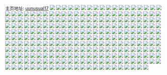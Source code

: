 主页地址: [uunusual17](https://weibo.com/u/6124283504) 
![](https://wx4.sinaimg.cn/mw2000/006GsRUcly1h9qbsa7omaj31sc2dsu0y.jpg) 
![](https://wx4.sinaimg.cn/mw2000/006GsRUcly1h9po7wqewpj31o02804qp.jpg) 
![](https://wx4.sinaimg.cn/mw2000/006GsRUcly1h9qd85kkb8j30qf0jttj2.jpg) 
![](https://wx4.sinaimg.cn/mw2000/006GsRUcly1h9qe0vdyasj32c03401kz.jpg) 
![](https://wx4.sinaimg.cn/mw2000/006GsRUcly1h9qbsl6a43j30uk6enb2c.jpg) 
![](https://wx4.sinaimg.cn/mw2000/006GsRUcly1h9po7yv1mzj32c0340qv9.jpg) 
![](https://wx4.sinaimg.cn/mw2000/006GsRUcly1h9qeb463i2j31r0340b29.jpg) 
![](https://wx4.sinaimg.cn/mw2000/006GsRUcly1h9qbsbr7c2j317d37kx6p.jpg) 
![](https://wx4.sinaimg.cn/mw2000/006GsRUcly1h9kkhbq3kqj30wi1ycb29.jpg) 
![](https://wx4.sinaimg.cn/mw2000/006GsRUcly1h9jjbr1xqqj31o02804qp.jpg) 
![](https://wx4.sinaimg.cn/mw2000/006GsRUcgy1h89ex4sqigj32c0340hdx.jpg) 
![](https://wx4.sinaimg.cn/mw2000/006GsRUcgy1h850rbwltpj30wi1c0h1n.jpg) 
![](https://wx4.sinaimg.cn/mw2000/006GsRUcgy1h850qdlj0fj30wi0iatiz.jpg) 
![](https://wx4.sinaimg.cn/mw2000/006GsRUcgy1h850qq4a6gj32c1341npd.jpg) 
![](https://wx4.sinaimg.cn/mw2000/006GsRUcgy1h850rio3h7j31vx36cqv7.jpg) 
![](https://wx4.sinaimg.cn/mw2000/006GsRUcgy1h850rnknnoj317r1mc4qp.jpg) 
![](https://wx4.sinaimg.cn/mw2000/006GsRUcgy1h850qnv2acj31kv1rmu0x.jpg) 
![](https://wx4.sinaimg.cn/mw2000/006GsRUcgy1h850qlahg3j32tu36c1kz.jpg) 
![](https://wx4.sinaimg.cn/mw2000/006GsRUcgy1h850qemv6aj31t010kwrr.jpg) 
![](https://wx4.sinaimg.cn/mw2000/006GsRUcgy1h850rajtyyj32c0341e84.jpg) 
![](https://wx4.sinaimg.cn/mw2000/006GsRUcgy1h850rl7nrzj31s035s7wi.jpg) 
![](https://wx4.sinaimg.cn/mw2000/006GsRUcgy1h850q9laecj31sc2dse82.jpg) 
![](https://wx4.sinaimg.cn/mw2000/006GsRUcgy1h850rror03j32c13421kz.jpg) 
![](https://wx4.sinaimg.cn/mw2000/006GsRUcgy1h7oxex8mmcj30zk140na0.jpg) 
![](https://wx4.sinaimg.cn/mw2000/006GsRUcgy1h7oxc9hj47j30zk3c0e81.jpg) 
![](https://wx4.sinaimg.cn/mw2000/006GsRUcgy1h7oxeoz7tfj30ukbg9b2g.jpg) 
![](https://wx4.sinaimg.cn/mw2000/006GsRUcgy1h7oxc2brjnj31kw1kw4qp.jpg) 
![](https://wx4.sinaimg.cn/mw2000/006GsRUcgy1h7oxcbbydij30zk2s0b29.jpg) 
![](https://wx4.sinaimg.cn/mw2000/006GsRUcgy1h7oxc7ob82j30zk5xgqv6.jpg) 
![](https://wx4.sinaimg.cn/mw2000/006GsRUcgy1h7oxc535gxj30zk8w0u0z.jpg) 
![](https://wx4.sinaimg.cn/mw2000/006GsRUcgy1h7oxcfg01xj31o0280e2v.jpg) 
![](https://wx4.sinaimg.cn/mw2000/006GsRUcgy1h7n8ru9gesj3bzs2xi1l8.jpg) 
![](https://wx4.sinaimg.cn/mw2000/006GsRUcgy1h7m4dk0ihij30wi16w1kx.jpg) 
![](https://wx4.sinaimg.cn/mw2000/006GsRUcgy1h7m4db9zmpj30wi1727wi.jpg) 
![](https://wx4.sinaimg.cn/mw2000/006GsRUcgy1h7m4ddyw63j30wi1c0az8.jpg) 
![](https://wx4.sinaimg.cn/mw2000/006GsRUcgy1h7m4dg60v5j30wi1bok7i.jpg) 
![](https://wx4.sinaimg.cn/mw2000/006GsRUcgy1h7m4dhsnb7j30wi17cqnl.jpg) 
![](https://wx4.sinaimg.cn/mw2000/006GsRUcgy1h7m4diiqh0j30wi0vvatr.jpg) 
![](https://wx4.sinaimg.cn/mw2000/006GsRUcgy1h7m4d8t2sgj30wi1c34qp.jpg) 
![](https://wx4.sinaimg.cn/mw2000/006GsRUcgy1h7m4dm59b0j32c0340u0x.jpg) 
![](https://wx4.sinaimg.cn/mw2000/006GsRUcgy1h7m4dd6fqpj30wi1bqx6p.jpg) 
![](https://wx4.sinaimg.cn/mw2000/006GsRUcgy1h7m4degskfj30wi1bwh13.jpg) 
![](https://wx4.sinaimg.cn/mw2000/006GsRUcgy1h7m4dfhq51j30wi1bwwsq.jpg) 
![](https://wx4.sinaimg.cn/mw2000/006GsRUcgy1h7m4dezxkij30wi1c3aso.jpg) 
![](https://wx4.sinaimg.cn/mw2000/006GsRUcgy1h7m4dj1thcj30wi174qj1.jpg) 
![](https://wx4.sinaimg.cn/mw2000/006GsRUcgy1h7m4dktx6qj30wi16zngg.jpg) 
![](https://wx4.sinaimg.cn/mw2000/006GsRUcgy1h7m4dh2r6ij31g41xh7wh.jpg) 
![](https://wx4.sinaimg.cn/mw2000/006GsRUcgy1h7m4do66ykj32c0340qv6.jpg) 
![](https://wx4.sinaimg.cn/mw2000/006GsRUcgy1h7legrezl3j30wi0ljqai.jpg) 
![](https://wx4.sinaimg.cn/mw2000/006GsRUcgy1h7legqlakyj32121isne9.jpg) 
![](https://wx4.sinaimg.cn/mw2000/006GsRUcgy1h7eebp1fz1j30uka6bx6t.jpg) 
![](https://wx4.sinaimg.cn/mw2000/006GsRUcgy1h7eebvorqaj30uka6bb29.jpg) 
![](https://wx4.sinaimg.cn/mw2000/006GsRUcgy1h7eebzvjqxj30uk7mrdoc.jpg) 
![](https://wx4.sinaimg.cn/mw2000/006GsRUcgy1h7eec65vmlj32c0340kjo.jpg) 
![](https://wx4.sinaimg.cn/mw2000/006GsRUcgy1h7co13zvnpj30wi1vodii.jpg) 
![](https://wx4.sinaimg.cn/mw2000/006GsRUcgy1h7bz5tvzr9j30xc3p7e82.jpg) 
![](https://wx4.sinaimg.cn/mw2000/006GsRUcgy1h7bz5foeg9j30xc4xmqv7.jpg) 
![](https://wx4.sinaimg.cn/mw2000/006GsRUcgy1h7bz6edilgj32c0340e85.jpg) 
![](https://wx4.sinaimg.cn/mw2000/006GsRUcgy1h7bz5mu8lwj316w36chdu.jpg) 
![](https://wx4.sinaimg.cn/mw2000/006GsRUcgy1h7bz6p368vj312536cx2d.jpg) 
![](https://wx4.sinaimg.cn/mw2000/006GsRUcgy1h7bz6lnpksj30xc47chdu.jpg) 
![](https://wx4.sinaimg.cn/mw2000/006GsRUcgy1h7bz6tx2nhj317r1mcx5g.jpg) 
![](https://wx4.sinaimg.cn/mw2000/006GsRUcgy1h78ezp8qocj31sc2ds7wj.jpg) 
![](https://wx4.sinaimg.cn/mw2000/006GsRUcgy1h78f6h984bj32c0340qho.jpg) 
![](https://wx4.sinaimg.cn/mw2000/006GsRUcgy1h78f6i1i7bj30wi1ln1b3.jpg) 
![](https://wx4.sinaimg.cn/mw2000/006GsRUcgy1h78f6ivzr0j30wi1li4bm.jpg) 
![](https://wx4.sinaimg.cn/mw2000/006GsRUcgy1h768bh2k27j32c0340e86.jpg) 
![](https://wx4.sinaimg.cn/mw2000/006GsRUcgy1h768cfh5y6j316w36ce83.jpg) 
![](https://wx4.sinaimg.cn/mw2000/006GsRUcgy1h768c8012zj31dj1djniy.jpg) 
![](https://wx4.sinaimg.cn/mw2000/006GsRUcgy1h768cjdz4jj30xc3p7e82.jpg) 
![](https://wx4.sinaimg.cn/mw2000/006GsRUcgy1h768ccfon8j32c03401ky.jpg) 
![](https://wx4.sinaimg.cn/mw2000/006GsRUcgy1h768cgqi9oj30u01407ny.jpg) 
![](https://wx4.sinaimg.cn/mw2000/006GsRUcgy1h768c5ol0wj30u00u0q9h.jpg) 
![](https://wx4.sinaimg.cn/mw2000/006GsRUcgy1h6z60d5whmj315o3nsb29.jpg) 
![](https://wx4.sinaimg.cn/mw2000/006GsRUcgy1h6z60g6jhbj31d136cnpd.jpg) 
![](https://wx4.sinaimg.cn/mw2000/006GsRUcgy1h6z60hiqozj30u01hce2u.jpg) 
![](https://wx4.sinaimg.cn/mw2000/006GsRUcgy1h6z60lw369j32dr36cu0z.jpg) 
![](https://wx4.sinaimg.cn/mw2000/006GsRUcgy1h6z637t41xj30u01404bs.jpg) 
![](https://wx4.sinaimg.cn/mw2000/006GsRUcgy1h6z60o3lcij30wi1wye81.jpg) 
![](https://wx4.sinaimg.cn/mw2000/006GsRUcgy1h6z60vffawj30k00zktd2.jpg) 
![](https://wx4.sinaimg.cn/mw2000/006GsRUcgy1h6qu3dhphdj30wi0wfdk4.jpg) 
![](https://wx4.sinaimg.cn/mw2000/006GsRUcgy1h6mqh2ezvdj31kw23ue81.jpg) 
![](https://wx4.sinaimg.cn/mw2000/006GsRUcgy1h6mqh7nu5cj32dr36cb2b.jpg) 
![](https://wx4.sinaimg.cn/mw2000/006GsRUcgy1h6mqh8vq23j30zk3y9e81.jpg) 
![](https://wx4.sinaimg.cn/mw2000/006GsRUcgy1h6mqhbriffj31by36c7wi.jpg) 
![](https://wx4.sinaimg.cn/mw2000/006GsRUcgy1h6mqhexfg1j336c36cnpd.jpg) 
![](https://wx4.sinaimg.cn/mw2000/006GsRUcgy1h6mqhk4mjuj32dr36cx6r.jpg) 
![](https://wx4.sinaimg.cn/mw2000/006GsRUcgy1h6mqh07gq6j30xc3p77wh.jpg) 
![](https://wx4.sinaimg.cn/mw2000/006GsRUcgy1h6mqhnbcz5j30zk6l3qv7.jpg) 
![](https://wx4.sinaimg.cn/mw2000/006GsRUcgy1h6mqhp47llj30zk59oqv5.jpg) 
![](https://wx4.sinaimg.cn/mw2000/006GsRUcgy1h6ln1ipl9vj30hp0hpgod.jpg) 
![](https://wx4.sinaimg.cn/mw2000/006GsRUcgy1h6ln1i96cvj30lk0lkgob.jpg) 
![](https://wx4.sinaimg.cn/mw2000/006GsRUcgy1h6hzcytbo5j32c0340tqg.jpg) 
![](https://wx4.sinaimg.cn/mw2000/006GsRUcgy1h6hzdch5r3j30wi1c0dr0.jpg) 
![](https://wx4.sinaimg.cn/mw2000/006GsRUcgy1h6hzdba45gj30wi1c3jyi.jpg) 
![](https://wx4.sinaimg.cn/mw2000/006GsRUcgy1h6hzddlt18j30wi1c34aa.jpg) 
![](https://wx4.sinaimg.cn/mw2000/006GsRUcgy1h6hzmv7du1j30wi1catiq.jpg) 
![](https://wx4.sinaimg.cn/mw2000/006GsRUcgy1h6hzmu9jwfj30wi1c0n6p.jpg) 
![](https://wx4.sinaimg.cn/mw2000/006GsRUcgy1h6hzd2upkzj31sc2ds1l0.jpg) 
![](https://wx4.sinaimg.cn/mw2000/006GsRUcgy1h6am8w1oigj30jt0jrgly.jpg) 
![](https://wx4.sinaimg.cn/mw2000/006GsRUcgy1h5zk5axj4sj30u01g0tlu.jpg) 
![](https://wx4.sinaimg.cn/mw2000/006GsRUcgy1h5zjxkmvnnj32c0340b29.jpg) 
![](https://wx4.sinaimg.cn/mw2000/006GsRUcgy1h5zjyaefrxj30tu1gydqn.jpg) 
![](https://wx4.sinaimg.cn/mw2000/006GsRUcgy1h5zjxvdfj2j32c03401kz.jpg) 
![](https://wx4.sinaimg.cn/mw2000/006GsRUcgy1h5zjxy94zcj32c0340qv6.jpg) 
![](https://wx4.sinaimg.cn/mw2000/006GsRUcgy1h5zjy32dpkj32c0340tdv.jpg) 
![](https://wx4.sinaimg.cn/mw2000/006GsRUcgy1h5xcdxbhxzj31r03407wi.jpg) 
![](https://wx4.sinaimg.cn/mw2000/006GsRUcgy1h5xcen59ujj31r0340e81.jpg) 
![](https://wx4.sinaimg.cn/mw2000/006GsRUcgy1h5xcdet5ldj31p130hdic.jpg) 
![](https://wx4.sinaimg.cn/mw2000/006GsRUcgy1h5q78w4vqzj30uka6fhdx.jpg) 
![](https://wx4.sinaimg.cn/mw2000/006GsRUcgy1h5q7542mzrj30uk7pgkjn.jpg) 
![](https://wx4.sinaimg.cn/mw2000/006GsRUcgy1h5q75fckhtj30ukbd9hdy.jpg) 
![](https://wx4.sinaimg.cn/mw2000/006GsRUcgy1h5q75kropcj30uka6ob29.jpg) 
![](https://wx4.sinaimg.cn/mw2000/006GsRUcgy1h5q75rf7r8j30uk9eoe87.jpg) 
![](https://wx4.sinaimg.cn/mw2000/006GsRUcgy1h5q75xq0i5j30uk8p71kx.jpg) 
![](https://wx4.sinaimg.cn/mw2000/006GsRUcgy1h5q7635r7xj30uk9ov1kx.jpg) 
![](https://wx4.sinaimg.cn/mw2000/006GsRUcgy1h5q76832x6j30ukakah8a.jpg) 
![](https://wx4.sinaimg.cn/mw2000/006GsRUcgy1h5q76d4fwuj30uk9vnnpg.jpg) 
![](https://wx4.sinaimg.cn/mw2000/006GsRUcgy1h5q76g1rfsj30uk56fjyc.jpg) 
![](https://wx4.sinaimg.cn/mw2000/006GsRUcgy1h50uvmom8uj315o3h0u0x.jpg) 
![](https://wx4.sinaimg.cn/mw2000/006GsRUcgy1h50uw29qlcj30wi1bwgyt.jpg) 
![](https://wx4.sinaimg.cn/mw2000/006GsRUcly1h4qzq07gefj30zo2544fz.jpg) 
![](https://wx4.sinaimg.cn/mw2000/006GsRUcly1h4qzpzqejnj30zo2547oh.jpg) 
![](https://wx4.sinaimg.cn/mw2000/006GsRUcly1h4qzrmdmzdj31kw2dc1ky.jpg) 
![](https://wx4.sinaimg.cn/mw2000/006GsRUcgy1h4g1b67e1xj31kw2dc4qp.jpg) 
![](https://wx4.sinaimg.cn/mw2000/006GsRUcgy1h4g1aw5me6j33402c0qv5.jpg) 
![](https://wx4.sinaimg.cn/mw2000/006GsRUcgy1h4g1axykqyj30wi1y7qts.jpg) 
![](https://wx4.sinaimg.cn/mw2000/006GsRUcgy1h4g1vqy300j30tt1ly4f3.jpg) 
![](https://wx4.sinaimg.cn/mw2000/006GsRUcgy1h4g1hw9g9oj30u01sxgtr.jpg) 
![](https://wx4.sinaimg.cn/mw2000/006GsRUcgy1h3mqsmzas0j30wh0yfgvt.jpg) 
![](https://wx4.sinaimg.cn/mw2000/006GsRUcgy1h3i8389smfj30lj0wiaor.jpg) 
![](https://wx4.sinaimg.cn/mw2000/006GsRUcgy1h3i836gd2oj31bj0wigzy.jpg) 
![](https://wx4.sinaimg.cn/mw2000/006GsRUcgy1h3i836zpbhj30wi0lh47k.jpg) 
![](https://wx4.sinaimg.cn/mw2000/006GsRUcgy1h3i83bvknfj30wi1c77n9.jpg) 
![](https://wx4.sinaimg.cn/mw2000/006GsRUcgy1h3i83cdopej30wi0llk1o.jpg) 
![](https://wx4.sinaimg.cn/mw2000/006GsRUcgy1h3i83b8ut2j30wi1catp1.jpg) 
![](https://wx4.sinaimg.cn/mw2000/006GsRUcgy1h3i838vi4qj31c70wi4fi.jpg) 
![](https://wx4.sinaimg.cn/mw2000/006GsRUcgy1h3i83a63uhj30wi1c04fy.jpg) 
![](https://wx4.sinaimg.cn/mw2000/006GsRUcgy1h3i839hhcfj30wi1c0ql5.jpg) 
![](https://wx4.sinaimg.cn/mw2000/006GsRUcgy1h3i83ao3sxj30wi0lkdor.jpg) 
![](https://wx4.sinaimg.cn/mw2000/006GsRUcgy1h3i837ndi5j31bj0widud.jpg) 
![](https://wx4.sinaimg.cn/mw2000/006GsRUcgy1h3hdy6minrj30uk6hq1kz.jpg) 
![](https://wx4.sinaimg.cn/mw2000/006GsRUcgy1h3hdy3cm5uj30uk7kfhdv.jpg) 
![](https://wx4.sinaimg.cn/mw2000/006GsRUcgy1h3hdy9zto4j30uk6y1npe.jpg) 
![](https://wx4.sinaimg.cn/mw2000/006GsRUcgy1h3hdyds2o5j30uk55vhdu.jpg) 
![](https://wx4.sinaimg.cn/mw2000/006GsRUcgy1h2we2on6d9j315o2p8e81.jpg) 
![](https://wx4.sinaimg.cn/mw2000/006GsRUcgy1h2web6dtcxj30xc3pcb29.jpg) 
![](https://wx4.sinaimg.cn/mw2000/006GsRUcgy1h2wf3uz5bzj30xc3pcnpd.jpg) 
![](https://wx4.sinaimg.cn/mw2000/006GsRUcgy1h2wf3t55jbj30xc3pckjl.jpg) 
![](https://wx4.sinaimg.cn/mw2000/006GsRUcgy1h2wf521qbcj315o6ox1kz.jpg) 
![](https://wx4.sinaimg.cn/mw2000/006GsRUcgy1h2t2bdm0a2j32c0340x6p.jpg) 
![](https://wx4.sinaimg.cn/mw2000/006GsRUcgy1h296yhn9trj32c12c1npe.jpg) 
![](https://wx4.sinaimg.cn/mw2000/006GsRUcgy1h296yn2r3sj32c03404qr.jpg) 
![](https://wx4.sinaimg.cn/mw2000/006GsRUcgy1h296yssf2yj32c0340b2a.jpg) 
![](https://wx4.sinaimg.cn/mw2000/006GsRUcgy1h27qz20e3uj32c0340npg.jpg) 
![](https://wx4.sinaimg.cn/mw2000/006GsRUcgy1h26tfjod8cj30wi1yc1kx.jpg) 
![](https://wx4.sinaimg.cn/mw2000/006GsRUcgy1h206ib6josj30uk9711l0.jpg) 
![](https://wx4.sinaimg.cn/mw2000/006GsRUcgy1h206i7n6abj30uk76y7wj.jpg) 
![](https://wx4.sinaimg.cn/mw2000/006GsRUcgy1h206igzb95j30uk9tynpg.jpg) 
![](https://wx4.sinaimg.cn/mw2000/006GsRUcgy1h206iky0dnj30uk82ax6q.jpg) 
![](https://wx4.sinaimg.cn/mw2000/006GsRUcgy1h206io3y8hj30uk5nqu0y.jpg) 
![](https://wx4.sinaimg.cn/mw2000/006GsRUcgy1h206ivfnbpj315o334hdt.jpg) 
![](https://wx4.sinaimg.cn/mw2000/006GsRUcgy1h206iqg45vj30uka6ox6r.jpg) 
![](https://wx4.sinaimg.cn/mw2000/006GsRUcgy1h206itinlaj30uk7x77wj.jpg) 
![](https://wx4.sinaimg.cn/mw2000/006GsRUcgy1h1c03jwiccj30uk5aju0y.jpg) 
![](https://wx4.sinaimg.cn/mw2000/006GsRUcgy1h1c03nju14j30ukarakjq.jpg) 
![](https://wx4.sinaimg.cn/mw2000/006GsRUcgy1h1c03i5643j30uk7l5x6r.jpg) 
![](https://wx4.sinaimg.cn/mw2000/006GsRUcgy1h17bnbqt8zj30jt0jttbe.jpg) 
![](https://wx4.sinaimg.cn/mw2000/006GsRUcgy1h0nnmtbxysj31hc0u0dta.jpg) 
![](https://wx4.sinaimg.cn/mw2000/006GsRUcly1h46lwtfeonj308c08cdfu.jpg) 
![](https://wx4.sinaimg.cn/mw2000/006GsRUcgy1h0nnn52ka8j30u01sx0xg.jpg) 
![](https://wx4.sinaimg.cn/mw2000/006GsRUcgy1h0meownhp9j31o0280b29.jpg) 
![](https://wx4.sinaimg.cn/mw2000/006GsRUcgy1h0meoxv0e6j31o0280x6g.jpg) 
![](https://wx4.sinaimg.cn/mw2000/006GsRUcgy1gxykzkgw1fj32c02c0qv6.jpg) 
![](https://wx4.sinaimg.cn/mw2000/006GsRUcgy1gxlx1emsvjj30xc3pc000.jpg) 
![](https://wx4.sinaimg.cn/mw2000/006GsRUcgy1gxlx1ggdthj30xc2s0e81.jpg) 
![](https://wx4.sinaimg.cn/mw2000/006GsRUcgy1gxlx1iv9hoj30uk4sz4qq.jpg) 
![](https://wx4.sinaimg.cn/mw2000/006GsRUcgy1gxlx1m3vewj30xc3pchdv.jpg) 
![](https://wx4.sinaimg.cn/mw2000/006GsRUcgy1gxlx1s2pbyj30xc2s04qq.jpg) 
![](https://wx4.sinaimg.cn/mw2000/006GsRUcgy1gxlx1bvityj30xc3pckjl.jpg) 
![](https://wx4.sinaimg.cn/mw2000/006GsRUcgy1gxlx1u2ssbj327y27y4qp.jpg) 
![](https://wx4.sinaimg.cn/mw2000/006GsRUcgy1gw5tis1ccsj32c02c07wi.jpg) 
![](https://wx4.sinaimg.cn/mw2000/006GsRUcgy1gvv7cehi17j30xc3e9hdt.jpg) 
![](https://wx4.sinaimg.cn/mw2000/006GsRUcgy1gvv7cgyk1jj30xc5k0npe.jpg) 
![](https://wx4.sinaimg.cn/mw2000/006GsRUcgy1gvv7it2tuej30u02i0hdt.jpg) 
![](https://wx4.sinaimg.cn/mw2000/006GsRUcgy1gvv7cc1qirj32c02c07wi.jpg) 
![](https://wx4.sinaimg.cn/mw2000/006GsRUcgy1gvv7fimhrhj32c02c01ky.jpg) 
![](https://wx4.sinaimg.cn/mw2000/006GsRUcgy1gvv7cqjqohj32c02c0u0x.jpg) 
![](https://wx4.sinaimg.cn/mw2000/006GsRUcgy1gvv7coqk7cj32c02c0e82.jpg) 
![](https://wx4.sinaimg.cn/mw2000/006GsRUcgy1gvv7fguhc7j32c02c0u0x.jpg) 
![](https://wx4.sinaimg.cn/mw2000/006GsRUcgy1gvv7crnoryj31sc1scwvh.jpg) 
![](https://wx4.sinaimg.cn/mw2000/006GsRUcgy1gvv7cnekjsj32yo1z44qq.jpg) 
![](https://wx4.sinaimg.cn/mw2000/006GsRUcgy1gvv8isqssxj30wi1ycnpd.jpg) 
![](https://wx4.sinaimg.cn/mw2000/006GsRUcgy1gviqn9otp6j62c02c0x6p02.jpg) 
![](https://wx4.sinaimg.cn/mw2000/006GsRUcgy1gviqn7r02fj62c02c07wh02.jpg) 
![](https://wx4.sinaimg.cn/mw2000/006GsRUcgy1gv8ykyljprj62c02c0b2a02.jpg) 
![](https://wx4.sinaimg.cn/mw2000/006GsRUcgy1gv8yl0x9j7j62c02c0npe02.jpg) 
![](https://wx4.sinaimg.cn/mw2000/006GsRUcgy1gv8yl3xxk4j62c02c0npe02.jpg) 
![](https://wx4.sinaimg.cn/mw2000/006GsRUcgy1gv8yl9hyeuj62c02c04qq02.jpg) 
![](https://wx4.sinaimg.cn/mw2000/006GsRUcgy1gv8yxsv76yj62c02c0u0x02.jpg) 
![](https://wx4.sinaimg.cn/mw2000/006GsRUcgy1gv8yld1gkxj62c02c01ky02.jpg) 
![](https://wx4.sinaimg.cn/mw2000/006GsRUcgy1gv8yyx2zylj62c02c07wi02.jpg) 
![](https://wx4.sinaimg.cn/mw2000/006GsRUcgy1gv8yxreps3j61ei1ei4ac02.jpg) 
![](https://wx4.sinaimg.cn/mw2000/006GsRUcgy1gv8yl5q7e2j61ei1ei1ce02.jpg) 
![](https://wx4.sinaimg.cn/mw2000/006GsRUcgy1gv6rcfdn6nj62c02c01kx02.jpg) 
![](https://wx4.sinaimg.cn/mw2000/006GsRUcgy1gv5zpafvyrj60uk53cb2a02.jpg) 
![](https://wx4.sinaimg.cn/mw2000/006GsRUcgy1gv5zpem4rfj60uk7saqv602.jpg) 
![](https://wx4.sinaimg.cn/mw2000/006GsRUcgy1gv5zphzejoj60uk7pihdv02.jpg) 
![](https://wx4.sinaimg.cn/mw2000/006GsRUcgy1gv5zp82c4lj60uk6lo1kz02.jpg) 
![](https://wx4.sinaimg.cn/mw2000/006GsRUcgy1gv5zpj1b2nj60wi0wewl002.jpg) 
![](https://wx4.sinaimg.cn/mw2000/006GsRUcgy1gv5zpik10cj60u00u00wr02.jpg) 
![](https://wx4.sinaimg.cn/mw2000/006GsRUcgy1gv2hwerjl0j60uk83zb2c02.jpg) 
![](https://wx4.sinaimg.cn/mw2000/006GsRUcgy1gv2hwasn0cj60uk72vkjo02.jpg) 
![](https://wx4.sinaimg.cn/mw2000/006GsRUcgy1gv2hwii9ooj60uk4wkb2a02.jpg) 
![](https://wx4.sinaimg.cn/mw2000/006GsRUcgy1gv184hjiqdj60uk98ykjo02.jpg) 
![](https://wx4.sinaimg.cn/mw2000/006GsRUcgy1gv185hs2bej60uk7n0hdx02.jpg) 
![](https://wx4.sinaimg.cn/mw2000/006GsRUcgy1gv18a2jvrhj60uk5kjnpe02.jpg) 
![](https://wx4.sinaimg.cn/mw2000/006GsRUcgy1guxntr8bqlj61sc1sc7jm02.jpg) 
![](https://wx4.sinaimg.cn/mw2000/006GsRUcgy1guxntq9z32j61sc1scb2902.jpg) 
![](https://wx4.sinaimg.cn/mw2000/006GsRUcgy1guxnts4ttpj61sc1sctna02.jpg) 
![](https://wx4.sinaimg.cn/mw2000/006GsRUcgy1guxnttueztj61sc1sc7wh02.jpg) 
![](https://wx4.sinaimg.cn/mw2000/006GsRUcgy1guxntvjrb8j61sc1sc7wh02.jpg) 
![](https://wx4.sinaimg.cn/mw2000/006GsRUcgy1guxo1e18xxj62c02c04qt02.jpg) 
![](https://wx4.sinaimg.cn/mw2000/006GsRUcgy1guw0g52tfoj60wi1ycto902.jpg) 
![](https://wx4.sinaimg.cn/mw2000/006GsRUcgy1guw0g35h49j62c02c0u1002.jpg) 
![](https://wx4.sinaimg.cn/mw2000/006GsRUcgy1gujsoc8vrwj60uk415b2a02.jpg) 
![](https://wx4.sinaimg.cn/mw2000/006GsRUcgy1gujso4udbmj60xc4fa1ky02.jpg) 
![](https://wx4.sinaimg.cn/mw2000/006GsRUcgy1gujsoi6vslj60uk53cnpe02.jpg) 
![](https://wx4.sinaimg.cn/mw2000/006GsRUcgy1gujsosk5c7j60uk70k4qq02.jpg) 
![](https://wx4.sinaimg.cn/mw2000/006GsRUcgy1gujstdeji3j62c02c0kjn02.jpg) 
![](https://wx4.sinaimg.cn/mw2000/006GsRUcgy1gujsteupd8j60sg0sgn2r02.jpg) 
![](https://wx4.sinaimg.cn/mw2000/006GsRUcgy1gu4u6y39faj62c02c0qv502.jpg) 
![](https://wx4.sinaimg.cn/mw2000/006GsRUcgy1gty0ez3wstj62c02c0qv502.jpg) 
![](https://wx4.sinaimg.cn/mw2000/006GsRUcgy1gty0f2eh1oj62c02c0x6p02.jpg) 
![](https://wx4.sinaimg.cn/mw2000/006GsRUcgy1gtmfn7oy8oj62c02c0npd02.jpg) 
![](https://wx4.sinaimg.cn/mw2000/006GsRUcgy1gtmfn8p5x4j60u00u0dib02.jpg) 
![](https://wx4.sinaimg.cn/mw2000/006GsRUcgy1gtc2onlrinj31kw2deb29.jpg) 
![](https://wx4.sinaimg.cn/mw2000/006GsRUcgy1gtc2omjp8sj31kw2de7wh.jpg) 
![](https://wx4.sinaimg.cn/mw2000/006GsRUcgy1gtc2oonxm7j31kw2dee81.jpg) 
![](https://wx4.sinaimg.cn/mw2000/006GsRUcgy1gtc2ov0llyj30wi1yce81.jpg) 
![](https://wx4.sinaimg.cn/mw2000/006GsRUcgy1gtc2oyvlf6j30wi1yce81.jpg) 
![](https://wx4.sinaimg.cn/mw2000/006GsRUcgy1gtc2p2ffjlj30wi1yckjl.jpg) 
![](https://wx4.sinaimg.cn/mw2000/006GsRUcgy1gtc2ornhy3j30wi1ycnpd.jpg) 
![](https://wx4.sinaimg.cn/mw2000/006GsRUcgy1gtc2p72ra7j32c02c0x6p.jpg) 
![](https://wx4.sinaimg.cn/mw2000/006GsRUcgy1gtc2ro27l6j30wi1yce81.jpg) 
![](https://wx4.sinaimg.cn/mw2000/006GsRUcgy1gsu8062b9qj31o01o07wh.jpg) 
![](https://wx4.sinaimg.cn/mw2000/006GsRUcgy1gs1ddof6u8j30wi1yche0.jpg) 
![](https://wx4.sinaimg.cn/mw2000/006GsRUcgy1gs1ddqxbiaj60wi1ycqve02.jpg) 
![](https://wx4.sinaimg.cn/mw2000/006GsRUcgy1grx8k52jyxj30ku0rsq73.jpg) 
![](https://wx4.sinaimg.cn/mw2000/006GsRUcgy1grx8jt1esgj30ku0rs789.jpg) 
![](https://wx4.sinaimg.cn/mw2000/006GsRUcgy1grx8jx3mgcj30ku0rsgpk.jpg) 
![](https://wx4.sinaimg.cn/mw2000/006GsRUcgy1grx8jtm21uj30rs0kun0z.jpg) 
![](https://wx4.sinaimg.cn/mw2000/006GsRUcgy1grx8ju42bdj30rn0k00wh.jpg) 
![](https://wx4.sinaimg.cn/mw2000/006GsRUcgy1grx8jvk919j30k00sedj7.jpg) 
![](https://wx4.sinaimg.cn/mw2000/006GsRUcgy1grx8lurj9bj30ku0rswj9.jpg) 
![](https://wx4.sinaimg.cn/mw2000/006GsRUcgy1grx8otblcmj30k00sugq5.jpg) 
![](https://wx4.sinaimg.cn/mw2000/006GsRUcgy1grx8k4dmjwj32c03404qw.jpg) 
![](https://wx4.sinaimg.cn/mw2000/006GsRUcgy1gr52xlvoicj30yg1pcb29.jpg) 
![](https://wx4.sinaimg.cn/mw2000/006GsRUcgy1gr52xnhhvvj30yg1pcb29.jpg) 
![](https://wx4.sinaimg.cn/mw2000/006GsRUcgy1gr52xp8sg5j30yg1pchdt.jpg) 
![](https://wx4.sinaimg.cn/mw2000/006GsRUcgy1gqaxck0f8xj30jz0kw000.jpg) 
![](https://wx4.sinaimg.cn/mw2000/006GsRUcgy1gqaxckwjozj32eo1ls15o.jpg) 
![](https://wx4.sinaimg.cn/mw2000/006GsRUcgy1gqaxcpits6j317c0swdjb.jpg) 
![](https://wx4.sinaimg.cn/mw2000/006GsRUcgy1gqaxclyz35j322o340dwe.jpg) 
![](https://wx4.sinaimg.cn/mw2000/006GsRUcgy1gqaxcoq8z1j31hc1hcnkv.jpg) 
![](https://wx4.sinaimg.cn/mw2000/006GsRUcgy1gqaxcnlugzj31hc1hch85.jpg) 

